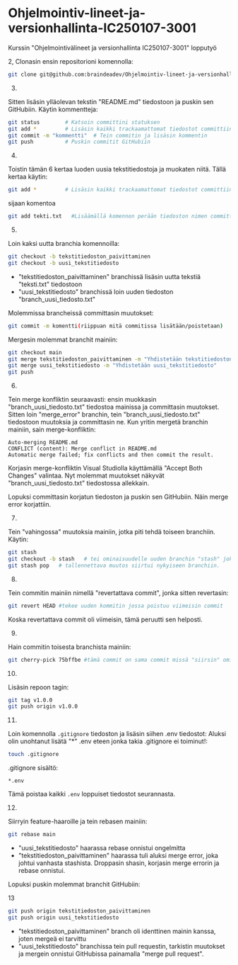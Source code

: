 # Ohjelmointiv-lineet-ja-versionhallinta-IC250107-3001
Kurssin "Ohjelmointivälineet ja versionhallinta IC250107-3001" lopputyö

2,
Clonasin ensin repositorioni komennolla:

```bash
git clone git@github.com:braindeadev/Ohjelmointiv-lineet-ja-versionhallinta-IC250107-3001.git
```

3.
Sitten lisäsin ylläolevan tekstin "README.md" tiedostoon ja puskin sen GitHubiin. Käytin kommentteja:

```bash
git status        # Katsoin committini statuksen
git add *         # Lisäsin kaikki trackaamattomat tiedostot committiin
git commit -m "kommentti"  # Tein commitin ja lisäsin kommentin
git push          # Puskin commitit GitHubiin
```

4.
Toistin tämän 6 kertaa luoden uusia tekstitiedostoja ja muokaten niitä. Tällä kertaa käytin:

```bash
git add *         # Lisäsin kaikki trackaamattomat tiedostot committiin
```
sijaan komentoa
```bash
git add tekti.txt	#Lisäämällä komennon perään tiedoston nimen committaan vain tietyn tiedoston onkä kaikkia jos lisäisin "*" loppuun
```

5.
Loin kaksi uutta branchia komennoilla:

```bash
git checkout -b tekstitiedoston_paivittaminen
git checkout -b uusi_tekstitiedosto
```

- "tekstitiedoston_paivittaminen" branchissä lisäsin uutta tekstiä "teksti.txt" tiedostoon
- "uusi_tekstitiedosto" branchissä loin uuden tiedoston "branch_uusi_tiedosto.txt"

Molemmissa brancheissä committasin muutokset:

```bash
git commit -m komentti(riippuan mitä commitissa lisätään/poistetaan)
```

Mergesin molemmat branchit mainiin:

```bash
git checkout main
git merge tekstitiedoston_paivittaminen -m "Yhdistetään tekstitiedoston_paivittaminen"
git merge uusi_tekstitiedosto -m "Yhdistetään uusi_tekstitiedosto"
git push
```

6.
Tein merge konfliktin seuraavasti: ensin muokkasin "branch_uusi_tiedosto.txt" tiedostoa mainissa ja committasin muutokset. Sitten loin "merge_error" branchin, tein "branch_uusi_tiedosto.txt" tiedostoon muutoksia ja committasin ne. Kun yritin mergetä branchin mainiin, sain merge-konfliktin:

```text
Auto-merging README.md
CONFLICT (content): Merge conflict in README.md
Automatic merge failed; fix conflicts and then commit the result.
```

Korjasin merge-konfliktin Visual Studiolla käyttämällä "Accept Both Changes" valintaa. Nyt molemmat muutokset näkyvät "branch_uusi_tiedosto.txt" tiedostossa allekkain.

Lopuksi committasin korjatun tiedoston ja puskin sen GitHubiin. Näin merge error korjattiin.

7.
Tein "vahingossa" muutoksia mainiin, jotka piti tehdä toiseen branchiin. Käytin:

```bash
git stash
git checkout -b stash	# tei ominaisuudelle uuden branchin "stash" joka näin jälkikäteen todeten ei ole kauhean hyvä nimi branchille
git stash pop	# tallennettava muutos siirtui nykyiseen branchiin.
```


8.
Tein commitin mainiin nimellä "revertattava commit", jonka sitten revertasin:

```bash
git revert HEAD	#tekee uuden kommitin jossa poistuu viimeisin commit
```

Koska revertattava commit oli viimeisin, tämä peruutti sen helposti.

9.
Hain commitin toisesta branchista mainiin:

```bash
git cherry-pick 75bffbe #tämä commit on sama commit missä "siirsin" ominausuuden mainista uuteen branchiin ja nyt sama teksi on uudestaan manissa
```

10.
Lisäsin repoon tagin:

```bash
git tag v1.0.0
git push origin v1.0.0
```

11.
Loin komennolla `.gitignore` tiedoston ja lisäsin siihen .env tiedostot:
Aluksi olin unohtanut lisätä "*" .env eteen jonka takia .gitignore ei toiminut!:

```bash
touch .gitignore
```

.gitignore sisältö:
```
*.env
```

Tämä poistaa kaikki `.env` loppuiset tiedostot seurannasta.

12.
Siirryin feature-haaroille ja tein rebasen mainiin:

```bash
git rebase main
```

- "uusi_tekstitiedosto" haarassa rebase onnistui ongelmitta  
- "tekstitiedoston_paivittaminen" haarassa tuli aluksi merge error, joka johtui vanhasta stashista. Droppasin shasin, korjasin merge errorin ja rebase onnistui.

Lopuksi puskin molemmat branchit GitHubiin:

13
```bash
git push origin tekstitiedoston_paivittaminen
git push origin uusi_tekstitiedosto
```

- "tekstitiedoston_paivittaminen" branch oli identtinen mainin kanssa, joten mergeä ei tarvittu  
- "uusi_tekstitiedosto" branchissa tein pull requestin, tarkistin muutokset ja mergein onnistui GitHubissa painamalla "merge pull request".
